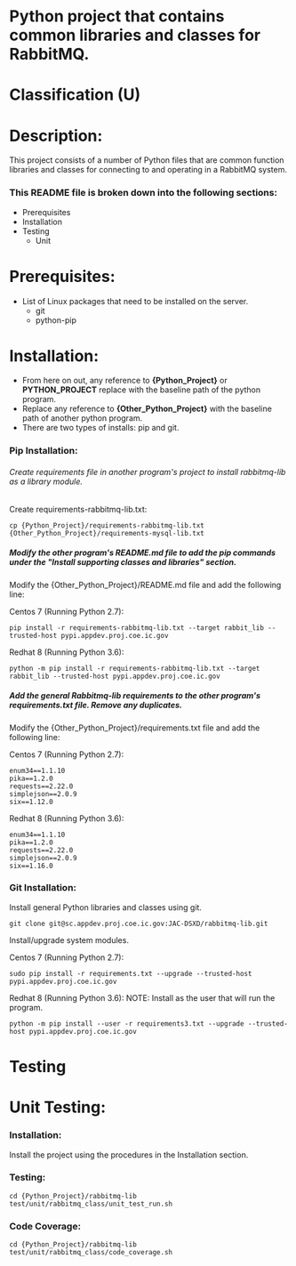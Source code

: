 # Python project that contains common libraries and classes for RabbitMQ.
# Classification (U)


# Description:
  This project consists of a number of Python files that are common function libraries and classes for connecting to and operating in a RabbitMQ system.


###  This README file is broken down into the following sections:
 * Prerequisites
 * Installation
 * Testing
   - Unit


# Prerequisites:

  * List of Linux packages that need to be installed on the server.
    - git
    - python-pip


# Installation:
  * From here on out, any reference to **{Python_Project}** or **PYTHON_PROJECT** replace with the baseline path of the python program.
  * Replace any reference to **{Other_Python_Project}** with the baseline path of another python program.
  * There are two types of installs: pip and git.

### Pip Installation:

###### Create requirements file in another program's project to install rabbitmq-lib as a library module.

Create requirements-rabbitmq-lib.txt:

```
cp {Python_Project}/requirements-rabbitmq-lib.txt {Other_Python_Project}/requirements-mysql-lib.txt
```

##### Modify the other program's README.md file to add the pip commands under the "Install supporting classes and libraries" section.

Modify the {Other_Python_Project}/README.md file and add the following line:

Centos 7 (Running Python 2.7):
```
pip install -r requirements-rabbitmq-lib.txt --target rabbit_lib --trusted-host pypi.appdev.proj.coe.ic.gov
```

Redhat 8 (Running Python 3.6):
```
python -m pip install -r requirements-rabbitmq-lib.txt --target rabbit_lib --trusted-host pypi.appdev.proj.coe.ic.gov
```

##### Add the general Rabbitmq-lib requirements to the other program's requirements.txt file.  Remove any duplicates.

Modify the {Other_Python_Project}/requirements.txt file and add the following line:

Centos 7 (Running Python 2.7):
```
enum34==1.1.10
pika==1.2.0
requests==2.22.0
simplejson==2.0.9
six==1.12.0
```

Redhat 8 (Running Python 3.6):
```
enum34==1.1.10
pika==1.2.0
requests==2.22.0
simplejson==2.0.9
six==1.16.0
```

### Git Installation:

Install general Python libraries and classes using git.

```
git clone git@sc.appdev.proj.coe.ic.gov:JAC-DSXD/rabbitmq-lib.git
```

Install/upgrade system modules.

Centos 7 (Running Python 2.7):

```
sudo pip install -r requirements.txt --upgrade --trusted-host pypi.appdev.proj.coe.ic.gov
```

Redhat 8 (Running Python 3.6):
NOTE: Install as the user that will run the program.

```
python -m pip install --user -r requirements3.txt --upgrade --trusted-host pypi.appdev.proj.coe.ic.gov
```


# Testing

# Unit Testing:

### Installation:

Install the project using the procedures in the Installation section.

### Testing:
```
cd {Python_Project}/rabbitmq-lib
test/unit/rabbitmq_class/unit_test_run.sh
```

### Code Coverage:
```
cd {Python_Project}/rabbitmq-lib
test/unit/rabbitmq_class/code_coverage.sh
```

